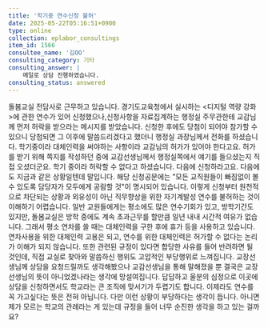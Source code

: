 ```yaml
---
title: '학기중 연수신청 불허'
date: 2025-05-22T05:16:51+0900
type: online
collection: eplabor_consultings
item_id: 1566
consultee_name: '김OO'
consulting_category: 기타
consulting_answer: |
    메일로 상담 진행하였습니다.
consulting_status: answered
---
```


돌봄교실 전담사로 근무하고 있습니다. 경기도교육청에서 실시하는 &lt;디지털 역량 강화&gt;에 관한 연수가 있어 신청했으나,신청사항을 자료집계하는 행정실 주무관한테 교감님께 먼저 허락을 받으라는 메시지를 받았습니다. 신청한 후에도 당첨이 되어야 참가할 수 있으니 당첨되면 그 이후에 말씀드리겠다고 했더니 행정실 과장님께서 전화를 하셨습니다.  학기중이라 대체인력을 써야하는 사항이라  교감님의 허가가 있어야 한다고요. 허가를 받기 위해 쪽지를 작성하던 중에 교감선생님께서 행정실쪽에서 얘기를 들으셨는지 직접 오셨더군요. 학기 중이라 허락할 수 없다고 하셨습니다. 다음에 신청하라고요. 다음에도 지금과 같은 상황일텐데 말입니다. 해당 신청공문에는 &quot;모든 교직원들이 빠짐없이 볼 수 있도록 담당자가 모두에게 공람할 것&quot;이 명시되어 있습니다. 이렇게 신청부터 원천적으로 차단되는 상황과 외유성이 아닌 직무향상을 위한 자기계발성 연수를 불허하는 것이 이해하기 어렵습니다. 일반 교원들에게는 평소에도 많은 연수기회가 있고, 방학기간도 있지만, 돌봄교실은 방학 중에도 계속 초과근무를 할만큼 일년 내내 시간적 여유가 없습니다. 그래서 평소 연차를 쓸 때는 대체인력을 구한 후에 휴가 등을 사용하고 있습니다. 연차사용을 위한 대체인력 고용은 되고, 연수를 위한 대체인력은 허가할 수 없다는  논리가 이해가 되지 않습니다. 또한 관련된 규정이 있다면 합당한 사유를 들어 반려하면 될 것인데, 직접 교실로 찾아와 말씀하신 행위도 고압적인 부당행위로 느껴집니다. 교장선생님께 상담을 요청드릴까도 생각해봤으나 교감선생님을 통해 말해졌을 뿐 결국은 교장선생님의 뜻이 아니었겠나라는 생각에 망설여집니다. 답답하고 울분의 심정으로 이곳에 상담을 신청하면서도 학교라는 큰 조직에 맞서기가 두렵기도 합니다. 이제라도 연수를 꼭 가고싶다는 뜻은 전혀 아닙니다. 다만 이런 상황이 부당하다는 생각이 듭니다. 아니면 제가 모르는 학교의 관례라는 게 있는데 규정을 들어 너무 순진한 생각을 하고 있는 걸까요?
